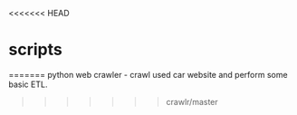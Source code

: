<<<<<<< HEAD
# scripts
=======
python web crawler - crawl used car website and perform some basic ETL.
>>>>>>> crawlr/master
